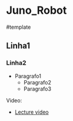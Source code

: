 # Juno_Robot

#template

## Linha1
### Linha2
* Paragrafo1
  * Paragrafo2
  * Paragrafo3

Video:
  * [Lecture video](https://www.youtube.com/watch?v=cjIHdSHa2zM&t=8s&ab_channel=FranciscoLopes)
  
  
